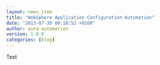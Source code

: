 ```yaml
---
layout: news_item
title: "WebSphere Application Configuration Automation"
date: "2013-07-30 00:18:52 +0100"
author: aura-automation
version: 1.0.0
categories: [blog]
---
```

Test
